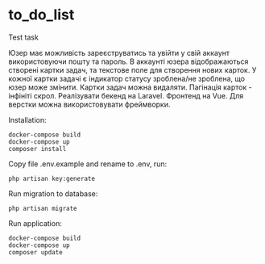 # to_do_list
Test task

Юзер має можливість зареєструватись та увійти у свій аккаунт використовуючи пошту та пароль. В аккаунті юзера
відображаються створені картки задач, та текстове поле для створення нових карток. У кожної картки задачі є індикатор
статусу зроблена/не зроблена, що юзер може змінити. Картки задач можна видаляти. Пагінація карток - інфініті скрол.
Реалізувати бекенд на Laravel. Фронтенд на Vue. Для верстки можна використовувати фреймворки.


Installation:

    docker-compose build
    docker-compose up
    composer install

Copy file .env.example and rename to .env, run:

    php artisan key:generate

Run migration to database:

    php artisan migrate

Run application:

    docker-compose build
    docker-compose up
    composer update